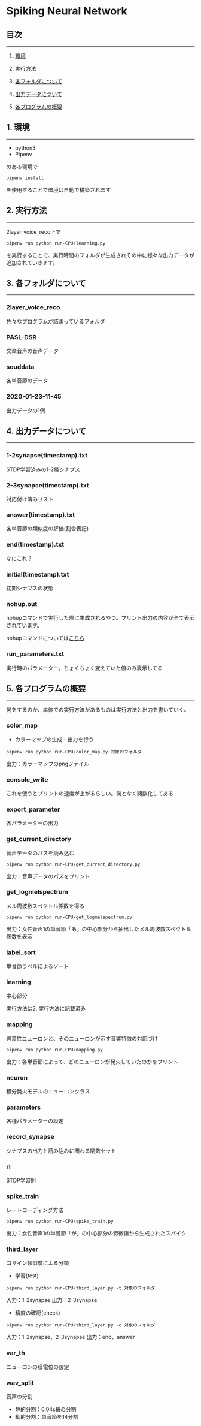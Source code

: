 # Spiking Neural Network

## 目次
---
1. [環境](https://github.com/cuculu321/snn-thesis/tree/make_readme#1-環境)

1. [実行方法](https://github.com/cuculu321/snn-thesis/tree/make_readme#2-実行方法)

1. [各フォルダについて](https://github.com/cuculu321/snn-thesis/tree/make_readme#3-各フォルダについて)

1. [出力データについて](https://github.com/cuculu321/snn-thesis/tree/make_readme#4-出力データについて)

1. [各プログラムの概要](https://github.com/cuculu321/snn-thesis/tree/make_readme#5-各プログラムの概要)

## 1. 環境
---
* python3
* Pipenv

のある環境で
```
pipenv install
```
を使用することで環境は自動で構築されます

## 2. 実行方法
---

2layer_voice_reco上で
```
pipenv run python run-CPU/learning.py
```
を実行することで、実行時間のフォルダが生成されその中に様々な出力データが追加されていきます。

## 3. 各フォルダについて
---
### 2layer_voice_reco
色々なプログラムが詰まっているフォルダ

### PASL-DSR
文章音声の音声データ

### souddata
各単音節のデータ

### 2020-01-23-11-45
出力データの1例


## 4. 出力データについて
---

### 1-2synapse(timestamp).txt
STDP学習済みの1-2層シナプス

### 2-3synapse(timestamp).txt
対応付け済みリスト

### answer(timestamp).txt
各単音節の類似度の評価(割合表記)

### end(timestamp).txt
なにこれ？

### initial(timestamp).txt
初期シナプスの状態

### nohup.out
nohupコマンドで実行した際に生成されるやつ。プリント出力の内容が全て表示されています。

nohupコマンドについては[こちら](https://www.atmarkit.co.jp/ait/articles/1708/24/news022.html)

### run_parameters.txt
実行時のパラメーター。ちょくちょく変えていた値のみ表示してる

## 5. 各プログラムの概要
---
何をするのか、単体での実行方法があるものは実行方法と出力を書いていく。

### color_map
* カラーマップの生成・出力を行う
```
pipenv run python run-CPU/color_map.py 対象のフォルダ
```
出力：カラーマップのpngファイル

### console_write
これを使うとプリントの速度が上がるらしい。何となく関数化してある

### export_parameter
各パラメーターの出力

### get_current_directory
音声データのパスを読み込む

```
pipenv run python run-CPU/get_current_directory.py
```
出力：音声データのパスをプリント

### get_logmelspectrum
メル周波数スペクトル係数を得る

```
pipenv run python run-CPU/get_logmelspectrum.py
```
出力：女性音声1の単音節「あ」の中心部分から抽出したメル周波数スペクトル係数を表示

### label_sort
単音節ラベルによるソート

### learning
中心部分

実行方法は2. 実行方法に記載済み

### mapping
興奮性ニューロンと、そのニューロンが示す音響特徴の対応づけ

```
pipenv run python run-CPU/mapping.py
```
出力：各単音節によって、どのニューロンが発火していたのかをプリント

### neuron
積分発火モデルのニューロンクラス

### parameters
各種パラメーターの設定

### record_synapse
シナプスの出力と読み込みに関わる関数セット

### rl
STDP学習則

### spike_train
レートコーディング方法
```
pipenv run python run-CPU/spike_train.py
```
出力：女性音声1の単音節「が」の中心部分の特徴値から生成されたスパイク

### third_layer
コサイン類似度による分類

* 学習(test)
```
pipenv run python run-CPU/third_layer.py -t 対象のフォルダ
```
入力：1-2synapse
出力：2-3synapse

* 精度の確認(check)
```
pipenv run python run-CPU/third_layer.py -c 対象のフォルダ
```
入力：1-2synapse、2-3synapse
出力：end、answer

### var_th
ニューロンの膜電位の設定

### wav_split
音声の分割

* 静的分割：0.04s毎の分割
* 動的分割：単音節を14分割